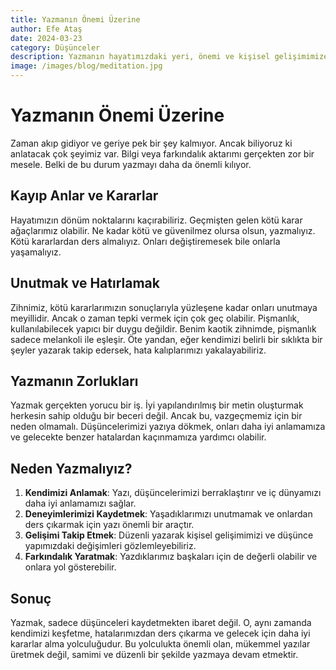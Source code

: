 ```yaml
---
title: Yazmanın Önemi Üzerine
author: Efe Ataş
date: 2024-03-23
category: Düşünceler
description: Yazmanın hayatımızdaki yeri, önemi ve kişisel gelişimimize olan katkısı üzerine düşünceler.
image: /images/blog/meditation.jpg
---
```


# Yazmanın Önemi Üzerine

Zaman akıp gidiyor ve geriye pek bir şey kalmıyor. Ancak biliyoruz ki anlatacak çok şeyimiz var. Bilgi veya farkındalık aktarımı gerçekten zor bir mesele. Belki de bu durum yazmayı daha da önemli kılıyor.

## Kayıp Anlar ve Kararlar

Hayatımızın dönüm noktalarını kaçırabiliriz. Geçmişten gelen kötü karar ağaçlarımız olabilir. Ne kadar kötü ve güvenilmez olursa olsun, yazmalıyız. Kötü kararlardan ders almalıyız. Onları değiştiremesek bile onlarla yaşamalıyız.

## Unutmak ve Hatırlamak

Zihnimiz, kötü kararlarımızın sonuçlarıyla yüzleşene kadar onları unutmaya meyillidir. Ancak o zaman tepki vermek için çok geç olabilir. Pişmanlık, kullanılabilecek yapıcı bir duygu değildir. Benim kaotik zihnimde, pişmanlık sadece melankoli ile eşleşir. Öte yandan, eğer kendimizi belirli bir sıklıkta bir şeyler yazarak takip edersek, hata kalıplarımızı yakalayabiliriz.

## Yazmanın Zorlukları

Yazmak gerçekten yorucu bir iş. İyi yapılandırılmış bir metin oluşturmak herkesin sahip olduğu bir beceri değil. Ancak bu, vazgeçmemiz için bir neden olmamalı. Düşüncelerimizi yazıya dökmek, onları daha iyi anlamamıza ve gelecekte benzer hatalardan kaçınmamıza yardımcı olabilir.

## Neden Yazmalıyız?

1. **Kendimizi Anlamak**: Yazı, düşüncelerimizi berraklaştırır ve iç dünyamızı daha iyi anlamamızı sağlar.
2. **Deneyimlerimizi Kaydetmek**: Yaşadıklarımızı unutmamak ve onlardan ders çıkarmak için yazı önemli bir araçtır.
3. **Gelişimi Takip Etmek**: Düzenli yazarak kişisel gelişimimizi ve düşünce yapımızdaki değişimleri gözlemleyebiliriz.
4. **Farkındalık Yaratmak**: Yazdıklarımız başkaları için de değerli olabilir ve onlara yol gösterebilir.

## Sonuç

Yazmak, sadece düşünceleri kaydetmekten ibaret değil. O, aynı zamanda kendimizi keşfetme, hatalarımızdan ders çıkarma ve gelecek için daha iyi kararlar alma yolculuğudur. Bu yolculukta önemli olan, mükemmel yazılar üretmek değil, samimi ve düzenli bir şekilde yazmaya devam etmektir. 